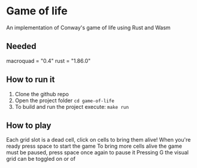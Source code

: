 # Game of life
An implementation of Conway's game of life using Rust and Wasm
## Needed
macroquad = "0.4"
rust = "1.86.0"
## How to run it
1. Clone the github repo
2. Open the project folder ```cd game-of-life```
3. To build and run the project execute: ```make run```
## How to play
Each grid slot is a dead cell, click on cells to bring them alive!
When you're ready press space to start the game
To bring more cells alive the game must be paused, press space once again to pause it
Pressing G the visual grid can be toggled on or of
